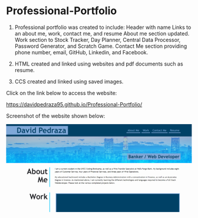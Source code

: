 # Professional-Portfolio
1. Professional portfolio was created to include:
Header with name
Links to an about me, work, contact me, and resume
About me section updated.
Work section to Stock Tracker, Day Planner, Central Data Processor, Password Generator, and Scratch Game.
Contact Me section providing phone number, email, GitHub, Linkedin, and Facebook.

2. HTML created and linked using websites and pdf documents such as resume.

3. CCS created and linked using saved images.

Click on the link below to access the website:

https://davidpedraza95.github.io/Professional-Portfolio/

Screenshot of the website shown below:

![Screenshot of the homework is displayed](https://github.com/DavidPedraza95/Professional-Portfolio/blob/main/assets/images/Websitep2.PNG?raw=true)
